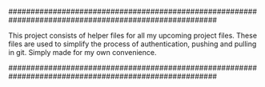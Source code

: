 #######################################################################################################

This project consists of helper files for all my upcoming project files. 
These files are used to simplify the process of authentication, pushing and pulling in git. 
Simply made for my own convenience.

#######################################################################################################